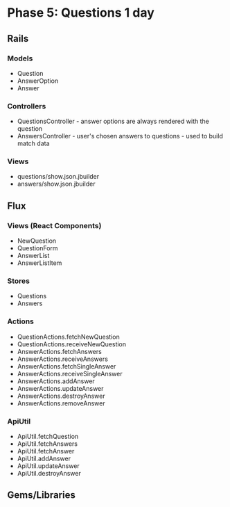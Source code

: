 # Phase 5: Questions  1 day
## Rails
### Models
* Question
* AnswerOption
* Answer

### Controllers
* QuestionsController - answer options are always rendered with the question
* AnswersController - user's chosen answers to questions - used to build match data

### Views
* questions/show.json.jbuilder
* answers/show.json.jbuilder

## Flux
### Views (React Components)
* NewQuestion
* QuestionForm
* AnswerList
* AnswerListItem

### Stores
* Questions
* Answers

### Actions
* QuestionActions.fetchNewQuestion
* QuestionActions.receiveNewQuestion
* AnswerActions.fetchAnswers
* AnswerActions.receiveAnswers
* AnswerActions.fetchSingleAnswer
* AnswerActions.receiveSingleAnswer
* AnswerActions.addAnswer
* AnswerActions.updateAnswer
* AnswerActions.destroyAnswer
* AnswerActions.removeAnswer

### ApiUtil
* ApiUtil.fetchQuestion
* ApiUtil.fetchAnswers
* ApiUtil.fetchAnswer
* ApiUtil.addAnswer
* ApiUtil.updateAnswer
* ApiUtil.destroyAnswer


## Gems/Libraries
